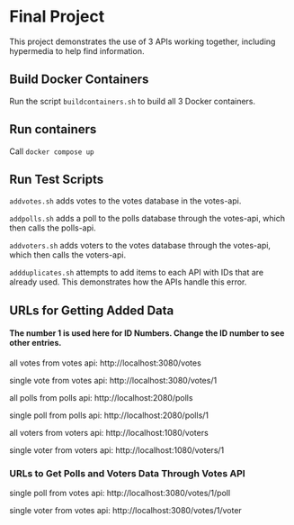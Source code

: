 # Final Project

This project demonstrates the use of 3 APIs working together, including hypermedia to help find information.

## Build Docker Containers
Run the script `buildcontainers.sh` to build all 3 Docker containers.

## Run containers

Call `docker compose up`

## Run Test Scripts

`addvotes.sh` adds votes to the votes database in the votes-api.

`addpolls.sh` adds a poll to the polls database through the votes-api, which then calls the polls-api.

`addvoters.sh` adds voters to the votes database through the votes-api, which then calls the voters-api.

`addduplicates.sh` attempts to add items to each API with IDs that are already used.
This demonstrates how the APIs handle this error.

## URLs for Getting Added Data
#### The number 1 is used here for ID Numbers. Change the ID number to see other entries.
all votes from votes api: http://localhost:3080/votes

single vote from votes api: http://localhost:3080/votes/1

all polls from polls api: http://localhost:2080/polls

single poll from polls api: http://localhost:2080/polls/1

all voters from voters api: http://localhost:1080/voters

single voter from voters api: http://localhost:1080/voters/1

### URLs to Get Polls and Voters Data Through Votes API
single poll from votes api: http://localhost:3080/votes/1/poll

single voter from votes api: http://localhost:3080/votes/1/voter
